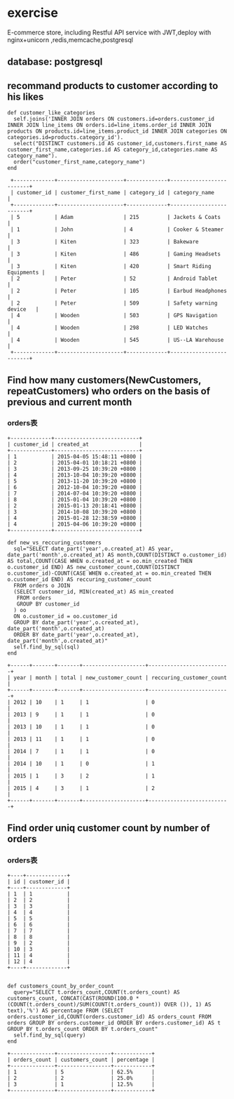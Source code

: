 # exercise
E-commerce store, including Restful API service with JWT,deploy with nginx+unicorn ,redis,memcache,postgresql

## database: postgresql

## recommand products to customer according to his likes

    def customer_like_categories
      self.joins('INNER JOIN orders ON customers.id=orders.customer_id INNER JOIN line_items ON orders.id=line_items.order_id INNER JOIN products ON products.id=line_items.product_id INNER JOIN categories ON categories.id=products.category_id').
      select("DISTINCT customers.id AS customer_id,customers.first_name AS customer_first_name,categories.id AS category_id,categories.name AS category_name").
      order("customer_first_name,category_name")
    end

	 +-------------+---------------------+-------------+-------------------------+
	 | customer_id | customer_first_name | category_id | category_name           |
	 +-------------+---------------------+-------------+-------------------------+
	 | 5           | Adam                | 215         | Jackets & Coats         |
	 | 1           | John                | 4           | Cooker & Steamer        |
	 | 3           | Kiten               | 323         | Bakeware                |
	 | 3           | Kiten               | 486         | Gaming Headsets         |
	 | 3           | Kiten               | 420         | Smart Riding Equipments |
	 | 2           | Peter               | 52          | Android Tablet          |
	 | 2           | Peter               | 105         | Earbud Headphones       |
	 | 2           | Peter               | 509         | Safety warning device   |
	 | 4           | Wooden              | 503         | GPS Navigation          |
	 | 4           | Wooden              | 298         | LED Watches             |
	 | 4           | Wooden              | 545         | US--LA Warehouse        |
	 +-------------+---------------------+-------------+-------------------------+

## Find how many customers(NewCustomers, repeatCustomers) who orders on the basis of previous and current month

### orders表
    +-------------+---------------------------+
    | customer_id | created_at                |
    +-------------+---------------------------+
    | 1           | 2015-04-05 15:48:11 +0800 |
    | 2           | 2015-04-01 10:18:21 +0800 |
    | 3           | 2013-09-25 10:39:20 +0800 |
    | 4           | 2013-10-04 10:39:20 +0800 |
    | 5           | 2013-11-20 10:39:20 +0800 |
    | 6           | 2012-10-04 10:39:20 +0800 |
    | 7           | 2014-07-04 10:39:20 +0800 |
    | 8           | 2015-01-04 10:39:20 +0800 |
    | 2           | 2015-01-13 20:18:41 +0800 |
    | 3           | 2014-10-08 10:39:20 +0800 |
    | 4           | 2015-01-28 12:38:59 +0800 |
    | 4           | 2015-04-06 10:39:20 +0800 |
    +-------------+---------------------------+

    def new_vs_reccuring_customers
      sql="SELECT date_part('year',o.created_at) AS year, date_part('month',o.created_at) AS month,COUNT(DISTINCT o.customer_id) AS total,COUNT(CASE WHEN o.created_at = oo.min_created THEN o.customer_id END) AS new_customer_count,COUNT(DISTINCT o.customer_id)-COUNT(CASE WHEN o.created_at = oo.min_created THEN o.customer_id END) AS reccuring_customer_count
      FROM orders o JOIN
      (SELECT customer_id, MIN(created_at) AS min_created
       FROM orders
       GROUP BY customer_id
      ) oo
      ON o.customer_id = oo.customer_id
      GROUP BY date_part('year',o.created_at), date_part('month',o.created_at)
      ORDER BY date_part('year',o.created_at), date_part('month',o.created_at)"
      self.find_by_sql(sql)
    end
    
    +------+-------+-------+--------------------+--------------------------+
    | year | month | total | new_customer_count | reccuring_customer_count |
    +------+-------+-------+--------------------+--------------------------+
    | 2012 | 10    | 1     | 1                  | 0                        |
    | 2013 | 9     | 1     | 1                  | 0                        |
    | 2013 | 10    | 1     | 1                  | 0                        |
    | 2013 | 11    | 1     | 1                  | 0                        |
    | 2014 | 7     | 1     | 1                  | 0                        |
    | 2014 | 10    | 1     | 0                  | 1                        |
    | 2015 | 1     | 3     | 2                  | 1                        |
    | 2015 | 4     | 3     | 1                  | 2                        |
    +------+-------+-------+--------------------+--------------------------+

    
## Find order uniq customer count by number of orders

### orders表

    +----+-------------+
    | id | customer_id |
    +----+-------------+
    | 1  | 1           |
    | 2  | 2           |
    | 3  | 3           |
    | 4  | 4           |
    | 5  | 5           |
    | 6  | 6           |
    | 7  | 7           |
    | 8  | 8           |
    | 9  | 2           |
    | 10 | 3           |
    | 11 | 4           |
    | 12 | 4           |
    +----+-------------+


    def customers_count_by_order_count
      query="SELECT t.orders_count,COUNT(t.orders_count) AS customers_count, CONCAT(CAST(ROUND(100.0 * (COUNT(t.orders_count)/SUM(COUNT(t.orders_count)) OVER ()), 1) AS text),'%') AS percentage FROM (SELECT orders.customer_id,COUNT(orders.customer_id) AS orders_count FROM orders GROUP BY orders.customer_id ORDER BY orders.customer_id) AS t GROUP BY t.orders_count ORDER BY t.orders_count"
      self.find_by_sql(query)
    end
    
    +--------------+-----------------+------------+
    | orders_count | customers_count | percentage |
    +--------------+-----------------+------------+
    | 1            | 5               | 62.5%      |
    | 2            | 2               | 25.0%      |
    | 3            | 1               | 12.5%      |
    +--------------+-----------------+------------+
    

